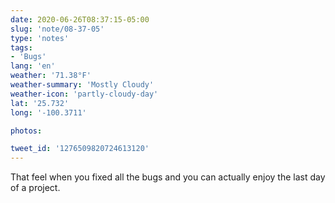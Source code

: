 ```yaml
---
date: 2020-06-26T08:37:15-05:00
slug: 'note/08-37-05'
type: 'notes'
tags:
- 'Bugs'
lang: 'en'
weather: '71.38°F'
weather-summary: 'Mostly Cloudy'
weather-icon: 'partly-cloudy-day'
lat: '25.732'
long: '-100.3711'

photos:

tweet_id: '1276509820724613120'
---
```

That feel when you fixed all the bugs and you can actually enjoy the last day of a project. 